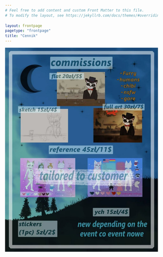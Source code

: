 ```yaml
---
# Feel free to add content and custom Front Matter to this file.
# To modify the layout, see https://jekyllrb.com/docs/themes/#overriding-theme-defaults

layout: frontpage
pagetype: "frontpage"
title: "Cennik"
---
```

<img class="width-image" src="/assets/img/cennik.jpg">